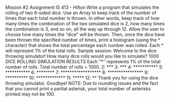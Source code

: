 Mission #2 Assignment
IS 413 - Hilton
Write a program that simulates the rolling of two 6-sided dice. Use an Array to keep track of the
number of times that each total number is thrown. In other words, keep track of how many times
the combination of the two simulated dice is 2, how many times the combination is 3, and so on,
all the way up through 12.
Allow the user to choose how many times the “dice” will be thrown. Then, once the dice have
been thrown the specified number of times, print a histogram (using the * character) that shows
the total percentage each number was rolled. Each * will represent 1% of the total rolls.
Sample session:
Welcome to the dice throwing simulator!
How many dice rolls would you like to simulate? 1000
DICE ROLLING SIMULATION RESULTS
Each "*" represents 1% of the total number of rolls.
Total number of rolls = 1000.
2: ***
3: ***
4: ***********
5: ***********
6: ********
7: ******************
8: ****************
9: **********
10: *************
11: *****
12: **
Thank you for using the dice throwing simulator. Goodbye!
NOTE: Due to rounding issues and the fact that you cannot print a partial asterisk, your total
number of asterisks printed may not be 100.
